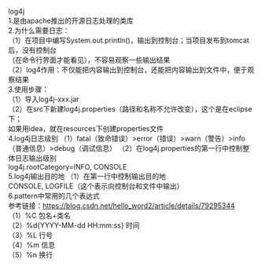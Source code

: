 log4j  
1.是由apache推出的开源日志处理的类库  
2.为什么需要日志：  
（1）在项目中编写System.out.println()，输出到控制台；当项目发布到tomcat后，没有控制台  
（在命令行界面才能看见），不容易观察一些输出结果  
（2）log4作用：不仅能把内容输出到控制台，还能把内容输出到文件中，便于观察结果  
3.使用步骤：  
（1）导入log4j-xxx.jar  
（2）在src下新建log4j.properties（路径和名称不允许改变），这个是在eclipse下；  
如果用idea，就在resources下创建properties文件  
4.log4j日志级别
（1）fatal（致命错误）>error（错误）>warn（警告）>info（普通信息）>debug（调试信息）
（2）在log4j.properties的第一行中控制整体日志输出级别  
log4j.rootCategory=INFO, CONSOLE  
5.log4j输出目的地
（1）在第一行中控制输出目的地  
CONSOLE, LOGFILE（这个表示向控制台和文件中输出）  
6.pattern中常用的几个表达式  
参考链接：https://blog.csdn.net/hello_word2/article/details/79295344
（1）%C 包名+类名  
（2）%d{YYYY-MM-dd HH:mm:ss} 时间  
（3）%L 行号  
（4）%m 信息  
（5）%n 换行
